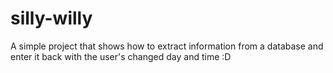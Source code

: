 # silly-willy
A simple project that shows how to extract information from a database and enter it back with the user's changed day and time :D

